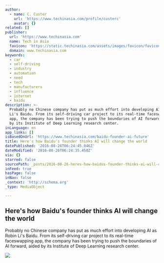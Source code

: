 ```yaml
---
author:
  - name: C. Custer
    url: 'https://www.techinasia.com/profile/custerc'
    avatar: {}
related: []
publisher:
  url: 'https://www.techinasia.com'
  name: Tech in Asia
  favicon: 'https://static.techinasia.com/assets/images/favicon/favicon.ico'
  domain: www.techinasia.com
keywords:
  - car
  - self-driving
  - industry
  - automation
  - need
  - tech
  - manufacturers
  - influence
  - internet
  - baidu
description: >-
  Probably no Chinese company has put as much effort into developing AI as Robin
  Li's Baidu. From its self-driving car project to its real-time faceswapping
  app, the company has been trying to push the boundaries of AI forward, aided
  by its Institute of Deep Learning research center.
inLanguage: en
app_links: []
isBasedOnUrl: 'https://www.techinasia.com/baidu-founder-ai-future'
title: Here's how Baidu's founder thinks AI will change the world
datePublished: '2016-08-26T06:24:45.846Z'
dateModified: '2016-08-26T06:24:35.450Z'
via: {}
starred: false
sourcePath: _posts/2016-08-26-heres-how-baidus-founder-thinks-ai-will-change-the-world.md
inFeed: true
hasPage: false
inNav: false
_context: 'http://schema.org'
_type: MediaObject

---
```

<article style=""><h1>Here's how Baidu's founder thinks AI will change the world</h1><p>Probably no Chinese company has put as much effort into developing AI as Robin Li's Baidu. From its self-driving car project to its real-time faceswapping app, the company has been trying to push the boundaries of AI forward, aided by its Institute of Deep Learning research center.</p><img src="https://cdn.techinasia.com/wp-content/uploads/2016/08/ai-better-750x507.jpg" /></article>